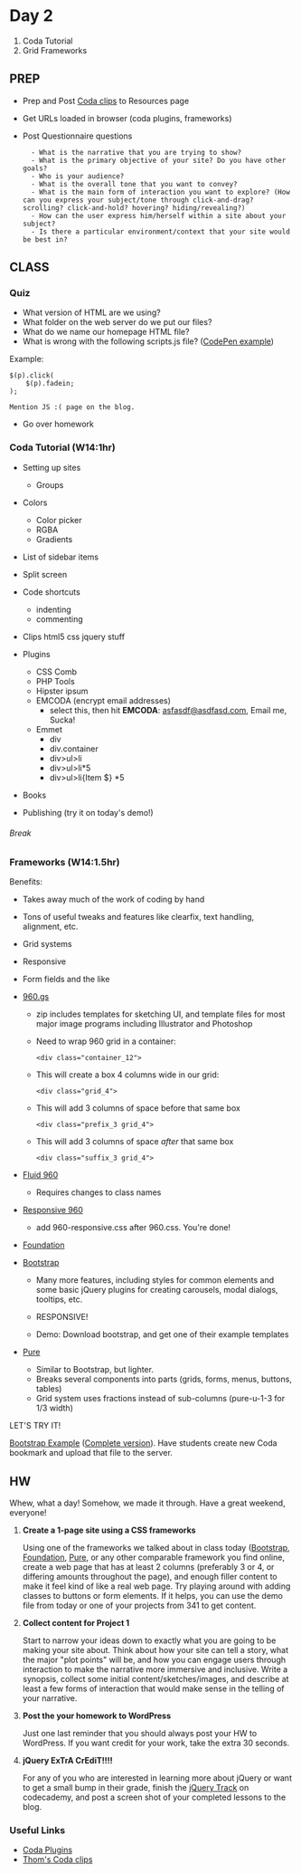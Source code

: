 Day 2
=======================================

1. Coda Tutorial
2. Grid Frameworks

PREP
---------------------------------------

- Prep and Post [Coda clips](http://teaching.thomhines.com/342/Thom's%20Clips.clips) to Resources page
- Get URLs loaded in browser (coda plugins, frameworks)
- Post Questionnaire questions

		- What is the narrative that you are trying to show?
		- What is the primary objective of your site? Do you have other goals?
		- Who is your audience?
		- What is the overall tone that you want to convey?
		- What is the main form of interaction you want to explore? (How can you express your subject/tone through click-and-drag? scrolling? click-and-hold? hovering? hiding/revealing?)
		- How can the user express him/herself within a site about your subject?
		- Is there a particular environment/context that your site would be best in?


CLASS
---------------------------------------


### Quiz
- What version of HTML are we using?
- What folder on the web server do we put our files?
- What do we name our homepage HTML file?
- What is wrong with the following scripts.js file? ([CodePen example](http://codepen.io/thomhines/pen/rBxig))

Example:

	$(p).click(
		$(p).fadein;
	);

	Mention JS :( page on the blog.

- Go over homework



### Coda Tutorial (W14:1hr)

- Setting up sites
	- Groups
- Colors
	- Color picker
	- RGBA
	- Gradients

- List of sidebar items

- Split screen

- Code shortcuts
	- indenting
	- commenting
	

- Clips
	html5
	css
	jquery stuff
	
- Plugins
	- CSS Comb
	- PHP Tools
	- Hipster ipsum
	- EMCODA (encrypt email addresses)
		- select this, then hit **EMCODA**: asfasdf@asdfasd.com, Email me, Sucka!
	- Emmet 
		- div
		- div.container
		- div>ul>li
		- div>ul>li*5
		- div>ul>li{Item $} *5

- Books

- Publishing (try it on today's demo!)


###### Break

### Frameworks (W14:1.5hr)

Benefits:
- Takes away much of the work of coding by hand
- Tons of useful tweaks and features like clearfix, text handling, alignment, etc.
- Grid systems
- Responsive
- Form fields and the like




- [960.gs](http://960.gs/)
	- zip includes templates for sketching UI, and template files for most major image programs including Illustrator and Photoshop
	- Need to wrap 960 grid in a container:
	
		`<div class="container_12">`
	
	- This will create a box 4 columns wide in our grid:
	
		`<div class="grid_4">`

	- This will add 3 columns of space before that same box
	
		`<div class="prefix_3 grid_4">`
		
	- This will add 3 columns of space *after* that same box
	
		`<div class="suffix_3 grid_4">`

- [Fluid 960](http://www.designinfluences.com/fluid960gs/) 
	- Requires changes to class names

- [Responsive 960](https://github.com/tylerwolff/960-Responsive-Grid)
	- add 960-responsive.css after 960.css. You're done!

- [Foundation](http://foundation.zurb.com/)

- [Bootstrap](http://getbootstrap.com/)
	- Many more features, including styles for common elements and some basic jQuery plugins for creating carousels, modal dialogs, tooltips, etc.
	- RESPONSIVE!
	
	- Demo: Download bootstrap, and get one of their example templates



- [Pure](http://purecss.io/)
	- Similar to Bootstrap, but lighter.
	- Breaks several components into parts (grids, forms, menus, buttons, tables)
	- Grid system uses fractions instead of sub-columns (pure-u-1-3 for 1/3 width)


LET'S TRY IT!

[Bootstrap Example](http://teaching.thomhines.com/resources/bootstrap_example.zip) ([Complete version](http://teaching.thomhines.com/resources/bootstrap_example_complete.zip)). Have students create new Coda bookmark and upload that file to the server.



HW
---------------------------------------
Whew, what a day! Somehow, we made it through. Have a great weekend, everyone!

1. **Create a 1-page site using a CSS frameworks**

	Using one of the frameworks we talked about in class today ([Bootstrap](http://getbootstrap.com/), [Foundation](http://foundation.zurb.com/), [Pure](http://purecss.io/), or any other comparable framework you find online, create a web page that has at least 2 columns (preferably 3 or 4, or differing amounts throughout the page), and enough filler content to make it feel kind of like a real web page. Try playing around with adding classes to buttons or form elements. If it helps, you can use the demo file from today or one of your projects from 341 to get content.
	

2. **Collect content for Project 1**

	Start to narrow your ideas down to exactly what you are going to be making your site about. Think about how your site can tell a story, what the major "plot points" will be, and how you can engage users through interaction to make the narrative more immersive and inclusive. Write a synopsis, collect some initial content/sketches/images, and describe at least a few forms of interaction that would make sense in the telling of your narrative.

		
3. **Post the your homework to WordPress**
	
	Just one last reminder that you should always post your HW to WordPress. If you want credit for your work, take the extra 30 seconds.


4. **jQuery ExTrA CrEdiT!!!!**

	For any of you who are interested in learning more about jQuery or want to get a small bump in their grade, finish the [jQuery Track](http://www.codecademy.com/tracks/jquery) on codecademy, and post a screen shot of your completed lessons to the blog.


### Useful Links
- [Coda Plugins](https://panic.com/coda/plugins.php#Plugins)
- [Thom's Coda clips](http://teaching.thomhines.com/342/Thom's%20Clips.clips)
